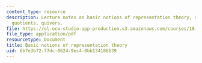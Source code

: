 ```yaml
---
content_type: resource
description: Lecture notes on basic notions of representation theory, algebras, representations,
  quotients, quivers.
file: https://ol-ocw-studio-app-production.s3.amazonaws.com/courses/18-712-introduction-to-representation-theory-fall-2010/6b7e3b7277dc86249ec40bb134186639_MIT18_712F10_ch1.pdf
file_type: application/pdf
resourcetype: Document
title: Basic notions of representation theory
uid: 6b7e3b72-77dc-8624-9ec4-0bb134186639
---
```

